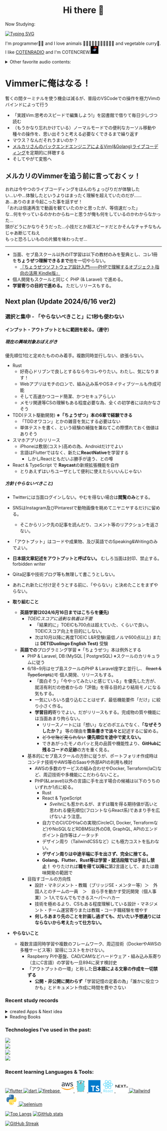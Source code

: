 <!--
**itachi-P/itachi-p** is a ✨ _special_ ✨ repository because its `README.md` (this file) appears on your GitHub profile.
Here are some ideas to get you started:
-->
<h1 align="center">Hi there 👋</h1>
Now Studying:

[![Typing SVG](https://readme-typing-svg.demolab.com?font=Ubuntu&weight=600&size=18&duration=2000&pause=1000&color=F7C358&background=19891D9B&width=600&height=30&lines=再始動、結果出る(職・収入を得る)までやる;2024年3～6月英語→6～9月PHP×Laravel＋個人開発;2024年10～12月フィリピン企業インターン→就活開始予定)](https://git.io/typing-svg)

I'm programmer👩‍💻 and I love animals **🐻🐯🐘🦝🦊🐹🦇🦎🐝🐛🍄** and vegetable curry🍛.  
I like <a href="https://www.youtube.com/c/cotenradio">COTENRADIO</a> and I'm COTENCREW.<img src="crew-logo-03.png" width="25"/><br>

<details>
<summary>Other favorite audio contents:</summary>
  
- [ひまじんプログラマーの週末エンジニアリングレッスン(ひまプロ)](https://open.spotify.com/show/2uv9mONog0nr9q5YJJsvIt?si=e79fc99f3ecd4b8f)
- [a scope 〜資本主義の未来編](https://open.spotify.com/show/6Wg8C5S0lonShoWReujAip)
- [ゆる言語学ラジオ](https://podcasters.spotify.com/pod/show/yurugengo) & [ゆるコンピュータ科学ラジオ](https://www.youtube.com/@yurucom)
- [QiitaFM(旧エンジニアストーリー by Qiita)](https://pitpa.jp/playlist/engineerstory)
</details>

<h1>Vimmerに俺はなる！</h1>
<p>暫くの間ターミナルを使う機会は減るが、普段のVSCodeでの操作を極力Vimのバインドによって行う</p>

- 「実践Vim:思考のスピードで編集しよう!」を図書館で借りて毎日少しづつ読む
- （もうかなり忘れかけている）ノーマルモードでの便利なカーソル移動や種々の操作を、思い出そうと考える必要なくできるまで繰り返す
- マウス？なんだそれうまいのか？
- [メルカリさんのバックエンドエンジニアによるVim(&Golang)ライブコーディング](https://www.youtube.com/watch?v=cWvAhmfZJZg)を定期的に拝聴する
- そしてやがて変態へ

<h2>メルカリのVimmerを追う前に言っておくッ！</h2>
おれは今やつのライブコーディングをほんのちょっぴりだが体験した<br>
い…いや…体験したというよりはまったく理解を超えていたのだが……<br>
あ…ありのまま今起こった事を話すぜ！<br>
「おれは倍速再生で動画を観ていたのかと思ったが、等倍速だった」<br>
な…何をやっているのかわからねーと思うが俺も何をしているのかわからなかった…<br>
頭がどうにかなりそうだった…小技だとか超スピードだとかそんなチャチなもんじゃあ断じてねえ<br>
もっと恐ろしいものの片鱗を味わったぜ…
<hr>

- 当面、セブ島スクール以外のIT学習は以下の教材のみを聖典とし、コレ1冊を**ちょうぜつ理解できるまで**他を一切やらない。
  - [『ちょうぜつソフトウェア設計入門――PHPで理解するオブジェクト指向の活用 Kindle版』](https://amzn.asia/d/eaqi55m)
- 個人開発もスクールと同じく PHP (& Laravel) で進める。
- **学習寄りの目的で進める。** ただしリリースもする。

<h2>Next plan (Update 2024/6/16 ver2)</h2>
<h3>選択と集中 - 「やらないべきこと」に1秒も使わない</h3>
<h4>インプット・アウトプットともに範囲を絞る。（遵守）</h4>

<h5>現在の興味対象おぼえがき</h5>
<p></p>優先順位1位と定めたもののみ着手。複数同時並行しない、欲張らない。</p>

- Rust
  - 好奇心ドリブンで良しとするなら今コレやりたい。わたし、気になります！
  - Webアプリはモチのロンで、組み込み系やOSネイティブツールも作成可能
  - そして高速かつコード簡潔、かつセキュアらしい
  - メモリ関連等CSの理解もある程度必要な為、全くの初学者には向かなさそう
- TDD(テスト駆動開発) **※「ちょうぜつ」本の6章で経験できる**
  - 「TDDオワコン」とかの雑音を気にする必要はない
  - 単体テストを書く、という経験の補強を兼ねてこの際慣れておく価値はありそう
- スマホアプリのリリース
  - iPhoneは敷居(コスト)高めの為、Androidだけでよい
  - 言語はFlutterではなく、新たに**ReactNative**を学習する
    - しかしReactともだいぶ勝手が違う、との噂
- React & TypeScript で **Raycast**の新規拡張機能を自作
  - とりあえずはいちユーザとして便利に使えたらいいんじゃない

<h5>方針 (やらないべきこと) </h5>

- Twitterには当面ログインしない。やむを得ない場合は**閲覧のみ**とする。
- SNSはInstagram及びPintarestで動物画像を眺めてニヤニヤするだけに留める。
  - そこからリンク先の記事を読んだり、コメント等のリアクションを返さない。
- 「アウトプット」はコードや成果物、及び英語でのSpeaking&Writingのみでよい。
- **日本語文章記述をアウトプットと呼ばない。** むしろ当面は封印、禁止する。forbidden writer
- Qiita記事や技術ブログ等も無理して書こうとしない。
- あれこれ新たに付け足そうとする前に、「やらない」と決めたことをまずやらない。

- **取り組むこと**
  - **英語学習(2024/6月16日まではこちらを優先)**
    - *TOEICスコアに過剰な執着は不要*
      - 「結果的に」TOEICも700点は超えていた、くらいで良い。TOEICスコア向上を目的にしない。 
      - 次は10月以降に再度TOEIC L&R受験(最低ノルマ600点以上) または **DET(Duolingo English Test)** 受験
  - **英語での**プログラミング学習 ※「ちょうぜつ」本は例外とする
    - PHP & Laravel, DB:(MySQL | PostgreSQL) ※スクールのカリキュラムに従う
    - 6/18~9月はセブ島スクールのPHP & Laravel座学と並行し、 ~~React & TypeScriptにて~~ 個人開発、リリースもする。
        - 「面白そう」「今やってみたいと感じている」を優先した方が、就活有利だの他者からの「評価」を得る目的より結局モノになる気もする。
      - 一気にいろいろ盛り込むことはせず、最低機能要件「だけ」に絞り小さく作る。
      - **学習目的**寄りでよい。だがリリースもする。完成物の質や機能には当面あまり拘らない。
        - リリースノートには「想い」などのポエムでなく、**「なぜそうしたか？」** 等の理由を**箇条書きで淡々と**記述するに留める。
        - ~~どうせ殆ど見られない~~ **優先順位を途中で変えない。**
        - できあがったモノのパッと見の品質や機能性より、**GitHubに残るコードの足跡**の方を重く見る。
    - 基本的にセブ島スクールの方針に従うが、ポートフォリオ作成時はコンテナ技術やAWS等のSaasや外部APIの利用も検討
      - AWSの多数のサービスの組み合わせやDocker, Terraform(IaC)など、周辺技術や多機能にこだわらないこと。
      - PHP(&Laravel)以外の言語に手を出す場合の候補は以下のうちのいずれか1点に絞る。
        - Rust
        - React & TypeScript
          - *Svelte*にも惹かれるが、まずは職を得る期待値が高いと思われる優先順位(フロントならReact系)であまり手を広げないよう注意。
        - 自力でのCI/CDやIaCの実現(CircleCI, Docker, Terraformなど)やNoSQLなどRDBMS以外のDB, GraphQL, APIのエンドポイント自作等はノータッチ
        - デザイン周り（TailwindCSSなど）にも極力コストを払わない。
        - **デザイン周りは中途半端に手を出さず、完全に捨てる。**
        - **Golang、Flutter、Rust等は学習・就活段階では手出し禁止！** やりたければ**職を得て以降に**第2言語として、または趣味開発の範囲で
    - 目指すゴールの方向性
      - 設計・マネジメント・教職（ブリッジSE・メンター等）＞　外国人とのチームの一員　＞　自ら手を動かす受託開発（個人事業）＞ 1人でなんでもできるス～パ～ハカー
      - 技術を極めるより、CSもある程度理解している設計・マネジメント・チーム運営寄りまたは教職・コーチ職経験を増やす
      - **何しろあまり先のことを計画し過ぎても、だいたい予想通りにはならないから考えたって仕方ない。**

- **やらないこと**
  - 複数言語同時学習や複数のフレームワーク、周辺技術（DockerやAWSの多種サービス等）習得にコストをかけない。
    - Raspberry Piや基盤、CAD/CAMなどハードウェア・組み込み系寄り（主にC言語）の学習も一旦894に戻す検討史
    - 「アウトプットの一環」と称した**日本語による文章の作成を一切禁ずる**
      - **公開・非公開に関わらず**「学習記憶の定着の為」「誰かに役立つかも」とドキュメント作成に時間を費やさない

### Recent study records

<details>
  <summary>created Apps & Next idea</summary>
  
- [ぬこ🐈画像ジェネレータ](https://random-cat-git-feature-itachi-p.vercel.app/)  
- [世界のお天気⛈️🌞🌪️](https://weather-report-react-ts.netlify.app/)
- [Next.js公式テストブログ📝アプリ](https://nextjs-testapp02-blog.netlify.app/)+α
- [GraphQLでAPI開発やってみた](https://graphql-prisma-supabase.vercel.app/)

#### Other items created past :
  
- Python & Selenium & pandas🐼 ~~&FastAPI~~ によるWebスクレイピング _（API化は未実装）_
- PHP & Laravel & Docker & AWS ECS (経費節約のため稼働停止中）
- Flutter & Firebase & NoSQL(FireStore) による30日間習慣形成スマホアプリ（未リリース）
</details>

<details>
  <summary>Reading Books</summary>

##### Now reading
- [『ちょうぜつソフトウェア設計入門――PHPで理解するオブジェクト指向の活用 Kindle版』](https://amzn.asia/d/eaqi55m)
- その他：[読書ミーター](https://bookmeter.com/users/1441045)
  
###### Recently read books:

- [達人プログラマー(第2版): 熟達に向けたあなたの旅](https://www.amazon.co.jp/dp/4274226298)
- (再読)[The Art of Readable Code](https://www.amazon.co.jp/dp/4873115655)
- [「頭のゴミ」を捨てれば、脳は一瞬で目覚める!](https://www.amazon.co.jp/dp/B00JP3222M/)
- [モチベーション3.0](https://www.amazon.co.jp/dp/4062144492)
- [SOFT SKILLS ソフトウェア開発者の人生マニュアル 第2版](https://www.amazon.co.jp/dp/4296000500/)
- [世界は贈与でできている　資本主義の「すきま」を埋める倫理学](https://www.amazon.co.jp//dp/B085NJC1HD/)
- [Humankind 希望の歴史(上)　人類が善き未来をつくるための18章](https://www.amazon.co.jp/dp/4163914072/)
- [「孟子」は人を強くする](https://www.amazon.co.jp/dp/4396111290/)
- [宇宙は何でできているのか　素粒子物理学で解く宇宙の謎](https://www.amazon.co.jp/gp/product/B00CZCWBPS/)

</details>

### Technologies I've used in the past:
<p align="left">
  <a href="https://skillicons.dev">
    <img src="https://skillicons.dev/icons?i=github,git,vscode,vim,bash,linux,aws,docker,mysql,postgres,sqlite" /><br />
    <img src="https://skillicons.dev/icons?i=go,supabase,netlify,graphql,prisma,tailwind,py,selenium,php,laravel,heroku,ruby,rails,solidity" /><br />
    <img src="https://skillicons.dev/icons?i=js,ts,react,nextjs,vercel,dart,flutter,androidstudio,gradle,firebase,gcp" /><br />
    <img src="https://skillicons.dev/icons?i=html,css,sass,wordpress,java,eclipse,c,cs,dotnet,perl" /><br />
  </a>
</p>

### Recent learning Languages & Tools:
<p align="left">
  <a href="https://flutter.dev"> <img src="https://www.vectorlogo.zone/logos/flutterio/flutterio-icon.svg" alt="flutter" width="40" height="40"/> </a> 
  <a href="https://dart.dev"> <img src="https://www.vectorlogo.zone/logos/dartlang/dartlang-icon.svg" alt="dart" width="40" height="40"/> </a> 
  <a href="https://firebase.google.com/"> <img src="https://www.vectorlogo.zone/logos/firebase/firebase-icon.svg" alt="firebase" width="40" height="40"/> </a>
  <a href="https://aws.amazon.com"> <img src="https://raw.githubusercontent.com/devicons/devicon/master/icons/amazonwebservices/amazonwebservices-original-wordmark.svg" alt="aws" width="40" height="40"/> </a> 
  <a href="https://golang.org"> <img src="https://raw.githubusercontent.com/devicons/devicon/master/icons/go/go-original.svg" alt="go" width="40" height="40"/> </a>
  <a href="https://typescriptlang.org"> <img src="https://raw.githubusercontent.com/devicons/devicon/master/icons/typescript/typescript-original.svg" alt="typescript" width="40" height="40"/> </a>
  <a href="https://react.org"> <img src="https://raw.githubusercontent.com/devicons/devicon/master/icons/react/react-original-wordmark.svg" alt="reactjs" width="40" height="40"/> </a>
  <a href="https://nextjs.org"> <img src="https://raw.githubusercontent.com/devicons/devicon/master/icons/nextjs/nextjs-original-wordmark.svg" alt="nextjs" width="40" height="40"/> </a>
  <a href="https://tailwindcss.com/"> <img src="https://www.vectorlogo.zone/logos/tailwindcss/tailwindcss-icon.svg" alt="tailwind" width="40" height="40"/> </a>
  <a href="https://www.python.org"> <img src="https://raw.githubusercontent.com/devicons/devicon/master/icons/python/python-original.svg" alt="python" width="40" height="40"/> </a>
  <a href="https://www.selenium.dev"> <img src="https://raw.githubusercontent.com/detain/svg-logos/780f25886640cef088af994181646db2f6b1a3f8/svg/selenium-logo.svg" alt="selenium" width="40" height="40"/> </a>
<!--   
  <a href="https://www.docker.com/"> <img src="https://raw.githubusercontent.com/devicons/devicon/master/icons/docker/docker-original-wordmark.svg" alt="docker" width="40" height="40"/> </a> 
  <a href="https://www.vim.org/"> <img src="https://raw.githubusercontent.com/devicons/devicon/master/icons/vim/vim-original.svg" alt="vim" width="40" height="40"/> </a>
  <a href="https://www.linux.org/"> <img src="https://raw.githubusercontent.com/devicons/devicon/master/icons/linux/linux-original.svg" alt="linux" width="40" height="40"/> </a>
  <a href="https://laravel.com"> <img src="https://cdn.jsdelivr.net/gh/devicons/devicon/icons/laravel/laravel-plain-wordmark.svg" alt="laravel" width="40" height="40"/> </a>
  <a href="https://www.ruby-lang.org/en/"> <img src="https://raw.githubusercontent.com/devicons/devicon/master/icons/ruby/ruby-original.svg" alt="ruby" width="40" height="40"/> </a>
  <a href="https://rubyonrails.org"> <img src="https://raw.githubusercontent.com/devicons/devicon/master/icons/rails/rails-original-wordmark.svg" alt="rails" width="40" height="40"/> </a>
-->
</p>

[![Top Langs](https://github-readme-stats.vercel.app/api/top-langs/?username=itachi-p&layout=compact&theme=bear)](https://github.com/anuraghazra/github-readme-stats)
[![GitHub stats](https://github-readme-stats.vercel.app/api?username=itachi-p&show_icons=true&theme=flag-india)](https://streak-stats.demolab.com/demo/)

[![GitHub Streak](https://github-readme-streak-stats.herokuapp.com?user=itachi-p&theme=black-ice&date_format=%5BY.%5Dn.j&card_width=510)](https://git.io/streak-stats)
